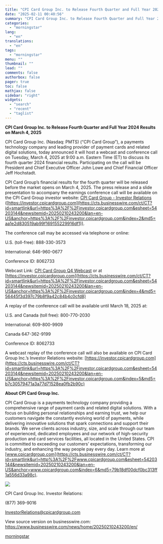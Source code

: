 ```yaml
---
title: "CPI Card Group Inc. to Release Fourth Quarter and Full Year 2024 Results on March 4, 2025"
date: "2025-02-11 00:40:56"
summary: "CPI Card Group Inc. to Release Fourth Quarter and Full Year 2024 Results on March 4, 2025 CPI Card Group Inc. (Nasdaq: PMTS) (“CPI Card Group”), a payments technology company and leading provider of payment cards and related digital solutions, today announced it will host a webcast and conference call..."
categories:
  - "morningstar"
lang:
  - "en"
translations:
  - "en"
tags:
  - "morningstar"
menu: ""
thumbnail: ""
lead: ""
comments: false
authorbox: false
pager: true
toc: false
mathjax: false
sidebar: "right"
widgets:
  - "search"
  - "recent"
  - "taglist"
---
```


**CPI Card Group Inc. to Release Fourth Quarter and Full Year 2024 Results on March 4, 2025**

CPI Card Group Inc. (Nasdaq: PMTS) (“CPI Card Group”), a payments technology company and leading provider of payment cards and related digital solutions, today announced it will host a webcast and conference call on Tuesday, March 4, 2025 at 9:00 a.m. Eastern Time (ET) to discuss its fourth quarter 2024 financial results. Participating on the call will be President and Chief Executive Officer John Lowe and Chief Financial Officer Jeff Hochstadt.

CPI Card Group’s financial results for the fourth quarter will be released before the market opens on March 4, 2025. The press release and a slide presentation to accompany the earnings conference call will be available on the CPI Card Group investor website: [CPI Card Group - Investor Relations](https://cts.businesswire.com/ct/CT?id=smartlink&url=https%3A%2F%2Finvestor.cpicardgroup.com%2Foverview%2Fdefault.aspx&esheet=54203144&newsitemid=20250210243200&lan=en-US&anchor=CPI+Card+Group+-+Investor+Relations&index=1&md5=167325c261659983f8d6f9e5a304971f) ([https://investor.cpicardgroup.com](https://cts.businesswire.com/ct/CT?id=smartlink&url=https%3A%2F%2Finvestor.cpicardgroup.com&esheet=54203144&newsitemid=20250210243200&lan=en-US&anchor=https%3A%2F%2Finvestor.cpicardgroup.com&index=2&md5=aa1e2d830519ab99f169155229916df1)).

The conference call may be accessed via telephone or online:
  
U.S. (toll-free): 888-330-3573
  
International: 646-960-0677
  
Conference ID: 8062733
  
Webcast Link: [CPI Card Group Q4 Webcast](https://cts.businesswire.com/ct/CT?id=smartlink&url=https%3A%2F%2Fevents.q4inc.com%2Fattendee%2F383211598&esheet=54203144&newsitemid=20250210243200&lan=en-US&anchor=CPI+Card+Group+Q4+Webcast&index=3&md5=66a8000fe10774127f385c1bbac4483d) or at [https://investor.cpicardgroup.com](https://cts.businesswire.com/ct/CT?id=smartlink&url=https%3A%2F%2Finvestor.cpicardgroup.com&esheet=54203144&newsitemid=20250210243200&lan=en-US&anchor=https%3A%2F%2Finvestor.cpicardgroup.com&index=4&md5=56445f3d397c79b8f9a42c84b4c0cfd8)

A replay of the conference call will be available until March 18, 2025 at:
  
U.S. and Canada (toll free): 800-770-2030
  
International: 609-800-9909
  
Canada 647-362-9199
  
Conference ID: 8062733

A webcast replay of the conference call will also be available on CPI Card Group Inc.’s Investor Relations website: [https://investor.cpicardgroup.com](https://cts.businesswire.com/ct/CT?id=smartlink&url=https%3A%2F%2Finvestor.cpicardgroup.com&esheet=54203144&newsitemid=20250210243200&lan=en-US&anchor=https%3A%2F%2Finvestor.cpicardgroup.com&index=5&md5=b7c30579471a3a77d71528ea0fb2b90c)

**About CPI Card Group Inc.**

CPI Card Group is a payments technology company providing a comprehensive range of payment cards and related digital solutions. With a focus on building personal relationships and earning trust, we help our customers navigate the constantly evolving world of payments, while delivering innovative solutions that spark connections and support their brands. We serve clients across industry, size, and scale through our team of experienced, dedicated employees and our network of high-security production and card services facilities, all located in the United States. CPI is committed to exceeding our customers’ expectations, transforming our industry, and enhancing the way people pay every day. Learn more at [www.cpicardgroup.com](https://cts.businesswire.com/ct/CT?id=smartlink&url=http%3A%2F%2Fwww.cpicardgroup.com&esheet=54203144&newsitemid=20250210243200&lan=en-US&anchor=www.cpicardgroup.com&index=6&md5=79b18df00dcf0bc313ff1a556d33a98c).

 ![](https://cts.businesswire.com/ct/CT?id=bwnews&sty=20250210243200r1&sid=mstr3&distro=nx&lang=en)

CPI Card Group Inc. Investor Relations:
  
(877) 369-9016
  
[InvestorRelations@cpicardgroup.com](mailto:InvestorRelations@cpicardgroup.com)

View source version on businesswire.com: <https://www.businesswire.com/news/home/20250210243200/en/>

[morningstar](https://www.morningstar.com/news/business-wire/20250210243200/cpi-card-group-inc-to-release-fourth-quarter-and-full-year-2024-results-on-march-4-2025)
